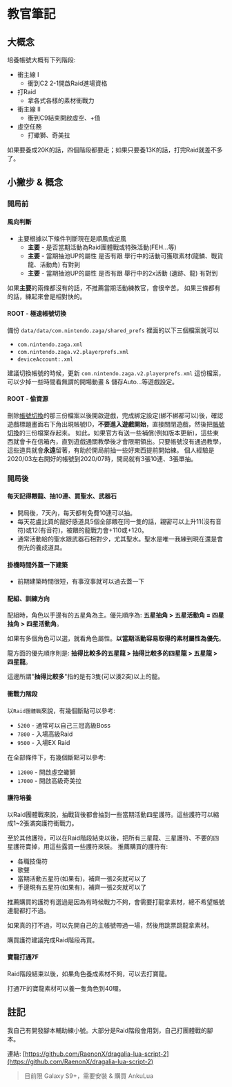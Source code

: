 # 教官筆記

## 大概念

培養帳號大概有下列階段:

- 衝主線 I
    - 衝到C2 2-1開啟Raid進場資格
- 打Raid
    - 拿各式各樣的素材衝戰力
- 衝主線 II
    - 衝到C9結束開啟虛空、+值
- 虛空任務
    - 打蠍獅、奇美拉

如果要養成20K的話，四個階段都要走；如果只要養13K的話，打完Raid就差不多了。

## 小撇步 & 概念

### 開局前

#### 風向判斷
- 主要根據以下條件判斷現在是順風或逆風
    - **主要** - 是否當期活動為Raid團體戰或特殊活動(FEH...等)
    - **主要** - 當期抽池UP的屬性 是否有跟 舉行中的活動可獲取素材(龍鱗、戰貨龍、活動角) 有對到
    - **主要** - 當期抽池UP的屬性 是否有跟 舉行中的2x活動 (遺跡、龍) 有對到

如果**主要**的兩條都沒有的話，不推薦當期活動練教官，會很辛苦。
如果三條都有的話，練起來會是相對快的。

#### **ROOT** - 極速帳號切換

備份 `data/data/com.nintendo.zaga/shared_prefs` 裡面的以下三個檔案就可以
- `com.nintendo.zaga.xml`
- `com.nintendo.zaga.v2.playerprefs.xml`
- `deviceAccount:.xml`

建議切換帳號的時候，更新 `com.nintendo.zaga.v2.playerprefs.xml` 這份檔案，可以少掉一些時間看無謂的開場動畫 & 儲存Auto...等遊戲設定。

#### **ROOT** - 偷資源

刪除[帳號切換][switch-account]的那三份檔案以後開啟遊戲，完成綁定設定(綁不綁都可以)後，確認遊戲標題畫面右下角出現帳號ID，**不要進入遊戲開始**，直接關閉遊戲，然後把[帳號切換][switch-account]的三份檔案存起來。
如此，如果官方有送一些補償(例如版本更新)，這些東西就會卡在信箱內，直到遊戲通關教學後才會限期領出。只要帳號沒有通過教學，這些道具就會**永遠**留著，有助於開局前抽一些好東西提前開始練。
個人經驗是2020/03左右開好的帳號到2020/07時，開局就有3張10連、3張單抽。

[switch-account]: #root---極速帳號切換

### 開局後

#### 每天記得餵龍、抽10連、買聖水、武器石
- 開局後，7天內，每天都有免費10連可以抽。
- 每天花盧比買的龍好感道具5個全部餵在同一隻的話，親密可以上升11(沒有音符)或12(有音符)，被餵的龍戰力會+110或+120。
- 通常活動給的聖水跟武器石相對少，尤其聖水。聖水是唯一我練到現在還是會倒光的養成道具。

#### 掛機時間外蓋一下建築
- 前期建築時間很短，有事沒事就可以過去蓋一下

#### 配組、訓練方向

配組時，角色以手邊有的五星角為主。優先順序為: **五星抽角 > 五星活動角 = 四星抽角 > 四星活動角**。

如果有多個角色可以選，就看角色屬性。**以當期活動容易取得的素材屬性為優先**。

龍方面的優先順序則是: **抽得比較多的五星龍 > 抽得比較多的四星龍 > 五星龍 > 四星龍**。

這邊所謂"**抽得比較多**"指的是有3隻(可以湊2突)以上的龍。

#### 衝戰力階段

以`Raid團體戰`來說，有幾個斷點可以參考:
- `5200` - 通常可以自己三冠高級Boss
- `7800` - 入場高級Raid
- `9500` - 入場EX Raid

在全部條件下，有幾個斷點可以參考:
- `12000` - 開啟虛空蠍獅
- `17000` - 開啟高級奇美拉

#### 護符培養

以Raid團體戰來說，抽戰貨後都會抽到一些當期活動四星護符。這些護符可以縮成1~2張滿突護符衝戰力。

至於其他護符，可以在Raid階段結束以後，把所有三星龍、三星護符、不要的四星護符賣掉，用這些露買一些護符來裝。
推薦購買的護符有:
- 各職技傷符
- 歌聲
- 當期活動五星符(如果有)，補齊一張2突就可以了
- 手邊現有五星符(如果有)，補齊一張2突就可以了

推薦購買的護符有選過是因為有時候戰力不夠，會需要打龍拿素材，總不希望帳號連龍都打不過。

如果真的打不過，可以先開自己的主帳號帶過一場，然後用跳票跳龍拿素材。

購買護符建議完成Raid階段再買。

#### 寶龍打通7F

Raid階段結束以後，如果角色養成素材不夠，可以去打寶龍。

打通7F的寶龍素材可以養一隻角色到40環。

## 註記

我自己有開發腳本輔助練小號。大部分是Raid階段會用到，自己打團體戰的腳本。

連結: [https://github.com/RaenonX/dragalia-lua-script-2](https://github.com/RaenonX/dragalia-lua-script-2)
> 目前限 Galaxy S9+，需要安裝 & 購買 AnkuLua

